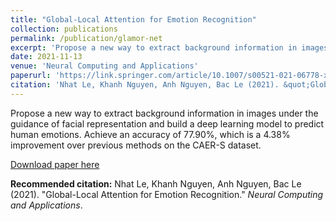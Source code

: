 ```yaml
---
title: "Global-Local Attention for Emotion Recognition"
collection: publications
permalink: /publication/glamor-net
excerpt: 'Propose a new way to extract background information in images under the guidance of facial representation and build a deep learning model to predict human emotions. Achieve an accuracy of 77.90%, which is a 4.38% improvement over previous methods on the CAER-S dataset.'
date: 2021-11-13
venue: 'Neural Computing and Applications'
paperurl: 'https://link.springer.com/article/10.1007/s00521-021-06778-x'
citation: 'Nhat Le, Khanh Nguyen, Anh Nguyen, Bac Le (2021). &quot;Global-Local Attention for Emotion Recognition.&quot; <i>Neural Computing and Applications</i>.'
---
```

Propose a new way to extract background information in images under the guidance of facial representation and build a deep learning model to predict human emotions. Achieve an accuracy of 77.90%, which is a 4.38% improvement over previous methods on the CAER-S dataset.

[Download paper here](https://link.springer.com/article/10.1007/s00521-021-06778-x)

**Recommended citation:** Nhat Le, Khanh Nguyen, Anh Nguyen, Bac Le (2021). &quot;Global-Local Attention for Emotion Recognition.&quot; <i>Neural Computing and Applications</i>.
